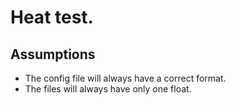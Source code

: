 # Heat test.

## Assumptions
* The config file will always have a correct format.
* The files will always have only one float.
